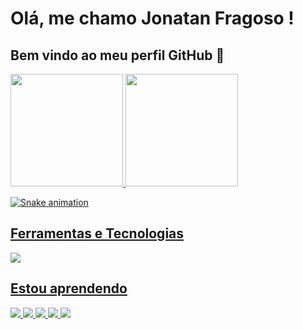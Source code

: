 # Olá, me chamo Jonatan Fragoso ! 
## Bem vindo ao meu perfil GitHub 👋

<!--
**johnbom1/johnbom1** is a ✨ _special_ ✨ repository because its `README.md` (this file) appears on your GitHub profile.

Here are some ideas to get you started:

- 🔭 Atualmente sou estudante de Sitemas de Informação (UFAC).
- 🌱 Atualmente estou aprendendo Angular e Java com Springboot para Back-end.
- 👯 Estou procurando colaborar em projetos de aplicações full stack.
- 🤔 Estou procurando ajuda com Java.
- 📫 Como entrar em contato comigo: jonatanfragoso@gmail.com
- ⚡ Curiosidade: Facinado por jogos online!
-->

<div>
<a href="https://github.com/johnbom1">
<img height="180em" src="https://github-readme-stats.vercel.app/api/top-langs/?username=johnbom1&layout=compact&langs_count=7&theme=dracula"/>
<img height="180em" src="https://github-readme-stats.vercel.app/api?username=johnbom1&show_icons=true&theme=dracula&include_all_commits=true&count_private=true"/>
</div>
          
 ![Snake animation](https://github.com/johnbom1/johnbom1/blob/output/github-contribution-grid-snake.svg)

## Ferramentas e Tecnologias

<img src="https://cdn.jsdelivr.net/gh/devicons/devicon/icons/github/github-original.svg" />

## Estou aprendendo

<img src="https://cdn.jsdelivr.net/gh/devicons/devicon/icons/html5/html5-original.svg" />

<img src="https://cdn.jsdelivr.net/gh/devicons/devicon/icons/angularjs/angularjs-original.svg" />

<img src="https://cdn.jsdelivr.net/gh/devicons/devicon/icons/css3/css3-original.svg" />

<img src="https://cdn.jsdelivr.net/gh/devicons/devicon/icons/java/java-original-wordmark.svg" />

<img src="https://cdn.jsdelivr.net/gh/devicons/devicon/icons/spring/spring-original.svg" />


          
